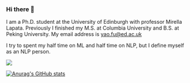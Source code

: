 ### Hi there 👋

I am a Ph.D. student at the University of Edinburgh with professor Mirella Lapata. Previously I finished my M.S. at Columbia University and B.S. at Peking University. My email address is yao.fu@ed.ac.uk

I try to spent my half time on ML and half time on NLP, but I define myself as an NLP person. 

![](https://komarev.com/ghpvc/?username=FranxYao)

[![Anurag's GitHub stats](https://github-readme-stats.vercel.app/api?username=FranxYao)](https://github.com/anuraghazra/github-readme-stats)

